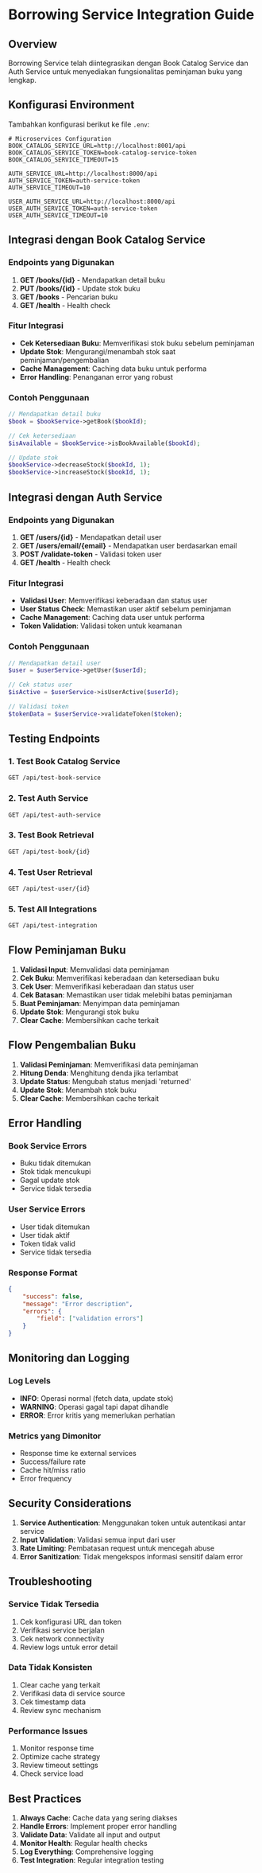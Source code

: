 # Borrowing Service Integration Guide

## Overview

Borrowing Service telah diintegrasikan dengan Book Catalog Service dan Auth Service untuk menyediakan fungsionalitas peminjaman buku yang lengkap.

## Konfigurasi Environment

Tambahkan konfigurasi berikut ke file `.env`:

```env
# Microservices Configuration
BOOK_CATALOG_SERVICE_URL=http://localhost:8001/api
BOOK_CATALOG_SERVICE_TOKEN=book-catalog-service-token
BOOK_CATALOG_SERVICE_TIMEOUT=15

AUTH_SERVICE_URL=http://localhost:8000/api
AUTH_SERVICE_TOKEN=auth-service-token
AUTH_SERVICE_TIMEOUT=10

USER_AUTH_SERVICE_URL=http://localhost:8000/api
USER_AUTH_SERVICE_TOKEN=auth-service-token
USER_AUTH_SERVICE_TIMEOUT=10
```

## Integrasi dengan Book Catalog Service

### Endpoints yang Digunakan

1. **GET /books/{id}** - Mendapatkan detail buku
2. **PUT /books/{id}** - Update stok buku
3. **GET /books** - Pencarian buku
4. **GET /health** - Health check

### Fitur Integrasi

- **Cek Ketersediaan Buku**: Memverifikasi stok buku sebelum peminjaman
- **Update Stok**: Mengurangi/menambah stok saat peminjaman/pengembalian
- **Cache Management**: Caching data buku untuk performa
- **Error Handling**: Penanganan error yang robust

### Contoh Penggunaan

```php
// Mendapatkan detail buku
$book = $bookService->getBook($bookId);

// Cek ketersediaan
$isAvailable = $bookService->isBookAvailable($bookId);

// Update stok
$bookService->decreaseStock($bookId, 1);
$bookService->increaseStock($bookId, 1);
```

## Integrasi dengan Auth Service

### Endpoints yang Digunakan

1. **GET /users/{id}** - Mendapatkan detail user
2. **GET /users/email/{email}** - Mendapatkan user berdasarkan email
3. **POST /validate-token** - Validasi token user
4. **GET /health** - Health check

### Fitur Integrasi

- **Validasi User**: Memverifikasi keberadaan dan status user
- **User Status Check**: Memastikan user aktif sebelum peminjaman
- **Cache Management**: Caching data user untuk performa
- **Token Validation**: Validasi token untuk keamanan

### Contoh Penggunaan

```php
// Mendapatkan detail user
$user = $userService->getUser($userId);

// Cek status user
$isActive = $userService->isUserActive($userId);

// Validasi token
$tokenData = $userService->validateToken($token);
```

## Testing Endpoints

### 1. Test Book Catalog Service
```bash
GET /api/test-book-service
```

### 2. Test Auth Service
```bash
GET /api/test-auth-service
```

### 3. Test Book Retrieval
```bash
GET /api/test-book/{id}
```

### 4. Test User Retrieval
```bash
GET /api/test-user/{id}
```

### 5. Test All Integrations
```bash
GET /api/test-integration
```

## Flow Peminjaman Buku

1. **Validasi Input**: Memvalidasi data peminjaman
2. **Cek Buku**: Memverifikasi keberadaan dan ketersediaan buku
3. **Cek User**: Memverifikasi keberadaan dan status user
4. **Cek Batasan**: Memastikan user tidak melebihi batas peminjaman
5. **Buat Peminjaman**: Menyimpan data peminjaman
6. **Update Stok**: Mengurangi stok buku
7. **Clear Cache**: Membersihkan cache terkait

## Flow Pengembalian Buku

1. **Validasi Peminjaman**: Memverifikasi data peminjaman
2. **Hitung Denda**: Menghitung denda jika terlambat
3. **Update Status**: Mengubah status menjadi 'returned'
4. **Update Stok**: Menambah stok buku
5. **Clear Cache**: Membersihkan cache terkait

## Error Handling

### Book Service Errors
- Buku tidak ditemukan
- Stok tidak mencukupi
- Gagal update stok
- Service tidak tersedia

### User Service Errors
- User tidak ditemukan
- User tidak aktif
- Token tidak valid
- Service tidak tersedia

### Response Format
```json
{
    "success": false,
    "message": "Error description",
    "errors": {
        "field": ["validation errors"]
    }
}
```

## Monitoring dan Logging

### Log Levels
- **INFO**: Operasi normal (fetch data, update stok)
- **WARNING**: Operasi gagal tapi dapat dihandle
- **ERROR**: Error kritis yang memerlukan perhatian

### Metrics yang Dimonitor
- Response time ke external services
- Success/failure rate
- Cache hit/miss ratio
- Error frequency

## Security Considerations

1. **Service Authentication**: Menggunakan token untuk autentikasi antar service
2. **Input Validation**: Validasi semua input dari user
3. **Rate Limiting**: Pembatasan request untuk mencegah abuse
4. **Error Sanitization**: Tidak mengekspos informasi sensitif dalam error

## Troubleshooting

### Service Tidak Tersedia
1. Cek konfigurasi URL dan token
2. Verifikasi service berjalan
3. Cek network connectivity
4. Review logs untuk error detail

### Data Tidak Konsisten
1. Clear cache yang terkait
2. Verifikasi data di service source
3. Cek timestamp data
4. Review sync mechanism

### Performance Issues
1. Monitor response time
2. Optimize cache strategy
3. Review timeout settings
4. Check service load

## Best Practices

1. **Always Cache**: Cache data yang sering diakses
2. **Handle Errors**: Implement proper error handling
3. **Validate Data**: Validate all input and output
4. **Monitor Health**: Regular health checks
5. **Log Everything**: Comprehensive logging
6. **Test Integration**: Regular integration testing 